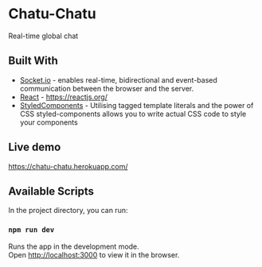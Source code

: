 # Chatu-Chatu

Real-time global chat

## Built With

* [Socket.io](https://socket.io/) - enables real-time, bidirectional and event-based communication between the browser and the server.
* [React](https://reactjs.org/) - https://reactjs.org/
* [StyledComponents](https://www.styled-components.com/) - Utilising tagged template literals and the power of CSS styled-components allows you to write actual CSS code to style your components

## Live demo

https://chatu-chatu.herokuapp.com/

## Available Scripts

In the project directory, you can run:

### `npm run dev`

Runs the app in the development mode.<br>
Open [http://localhost:3000](http://localhost:3000) to view it in the browser.

